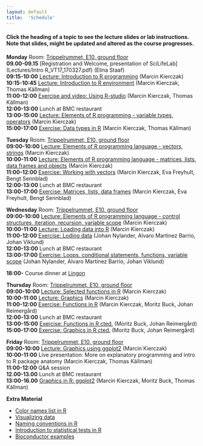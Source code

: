 ```yaml
---
layout: default
title:  'Schedule'
---
```


#### Click the heading of a topic to see the lecture slides or lab instructions. Note that slides, might be updated and altered as the course progresses.

**Monday**
Room: [Trippelrummet, E10, ground floor](files/bmc_map.jpg)  
**09.00-09.15** [Registration and Welcome, presentation of SciLifeLab](Lectures/Intro R_VT17_170327.pdf) (Elina Staaf)  
**09:15-10:00** [Lecture: Introduction to R programming](Lectures/Lecture_1_-_Introduction.pdf) (Marcin Kierczak)  
**10:15-10:45** [Lecture: Introduction to R environment](Lectures/Lecture_2_-_REnvironment.pdf) (Marcin Kierczak, Thomas Källman)  
**11:00-12:00** [Exercise and video: Using R-studio]() (Marcin Kierczak, Thomas Källman)  
**12:00-13:00** Lunch at BMC restaurant  
**13:00-15:00** [Lecture: Elements of R programming - variable types, operators](Lectures/Lecture_3_-_Elements1.pdf) (Marcin Kierczak)  
**15:00-17:00** [Exercise: Data types in R](Exercises/DataTypes) (Marcin Kierczak, Thomas Källman)  

**Tuesday**
Room: [Trippelrummet, E10, ground floor](files/bmc_map.jpg)  
**09:00-10:00** [Lecture: Elements of R programming language - vectors, strings](Lectures/Lecture_4_-_Elements2.pdf) (Marcin Kierczak)  
**10:00-11:00** [Lecture: Elements of R programming language - matrices, lists, data frames and objects](Lectures/Lecture_5_-_Elements3.pdf) (Marcin Kierczak)  
**11:00-12:00** [Exercise: Working with vectors](Exercises/Vectors) (Marcin Kierczak, Eva Freyhult, Bengt Sennblad)  
**12:00-13:00** Lunch at BMC restaurant  
**13:00-17:00** [Exercise: Matrices, lists, data frames](Exercises/Dataframes) (Marcin Kierczak, Eva Freyhult, Bengt Sennblad)  

**Wednesday**
Room: [Trippelrummet, E10, ground floor](files/bmc_map.jpg)  
**09:00-10:00** [Lecture: Elements of R programming language - control structures, iteration, recursion, variable scope](Lectures/Lecture_6_-_Elements4.pdf) (Marcin Kierczak)  
**10:00-11:00** [Lecture: Loading data into R](Lectures/Lecture_7_-_Loading_data.pdf) (Marcin Kierczak)  
**11:00-12:00** [Exercise: Loding data]() (Johan Nylander, Alvaro Martinez Barrio, Johan Viklund)  
**12:00-13:00** Lunch at BMC restaurant  
**13:00-17:00** [Exercise: Loops, conditional statements, functions, variable scope]() (Johan Nylander, Alvaro Martinez Barrio, Johan Viklund)  

**18:00-** Course dinner at [Lingon](https://goo.gl/maps/zXcHB6rPHcU2)

**Thursday**
Room: [Trippelrummet, E10, ground floor](files/bmc_map.jpg)  
**09:00-10:00** [Lecture: Selected functions in R](Lectures/Lecture_8_-_SelectedFns.pdf) (Marcin Kierczak)  
**10:00-11:00** [Lecture: Graphics](Lectures/Lecture_9_-_graphics.pdf) (Marcin Kierczak)  
**11:00-12:00** [Exercise: Functions in R]() (Marcin Kierczak, Moritz Buck, Johan Reimergård)  
**12:00-13:00** Lunch at BMC restaurant  
**13:00-15:00** [Exercise: Functions in R cted.]() (Moritz Buck, Johan Reimergård)  
**15:00-17:00** [Exercise: Graphics in R cted.]() (Moritz Buck, Johan Reimergård)  

**Friday**
Room: [Trippelrummet, E10, ground floor](files/bmc_map.jpg)  
**09:00-10:00** [Lecture: Graphics using ggplot2](Lectures/Lecture_10_-_ggplot2.pdf) (Marcin Kierczak)  
**10:00-11:00** Live presentation: More on explanatory programming and intro to R package anatomy (Marcin Kierczak, Thomas Källman)  
**11:00-12:00** Q&A session  
**12.00-13.00** Lunch at BMC restaurant  
**13:00-16.00** [Graphics in R: ggplot2]() (Marcin Kierczak, Moritz Buck, Thomas Källman)  

**Extra Material**
- [Color names list in R](files/Rcolor.pdf)
- [Visualizing data](files/rules_for_using_color.pdf)
- [Naming conventions in R](files/Rnaming.pdf)
- [Introduction to statistical tests in R](files/statests.pdf)
- [Bioconductor examples](https://f1000research.com/channels/bioconductor)
